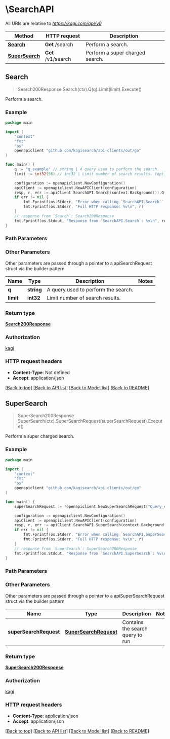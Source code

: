 # \SearchAPI

All URIs are relative to *https://kagi.com/api/v0*

Method | HTTP request | Description
------------- | ------------- | -------------
[**Search**](SearchAPI.md#Search) | **Get** /search | Perform a search.
[**SuperSearch**](SearchAPI.md#SuperSearch) | **Get** /v1/search | Perform a super charged search.



## Search

> Search200Response Search(ctx).Q(q).Limit(limit).Execute()

Perform a search.

### Example

```go
package main

import (
	"context"
	"fmt"
	"os"
	openapiclient "github.com/kagisearch/api-clients/out/go"
)

func main() {
	q := "q_example" // string | A query used to perform the search.
	limit := int32(56) // int32 | Limit number of search results. (optional)

	configuration := openapiclient.NewConfiguration()
	apiClient := openapiclient.NewAPIClient(configuration)
	resp, r, err := apiClient.SearchAPI.Search(context.Background()).Q(q).Limit(limit).Execute()
	if err != nil {
		fmt.Fprintf(os.Stderr, "Error when calling `SearchAPI.Search``: %v\n", err)
		fmt.Fprintf(os.Stderr, "Full HTTP response: %v\n", r)
	}
	// response from `Search`: Search200Response
	fmt.Fprintf(os.Stdout, "Response from `SearchAPI.Search`: %v\n", resp)
}
```

### Path Parameters



### Other Parameters

Other parameters are passed through a pointer to a apiSearchRequest struct via the builder pattern


Name | Type | Description  | Notes
------------- | ------------- | ------------- | -------------
 **q** | **string** | A query used to perform the search. | 
 **limit** | **int32** | Limit number of search results. | 

### Return type

[**Search200Response**](Search200Response.md)

### Authorization

[kagi](../README.md#kagi)

### HTTP request headers

- **Content-Type**: Not defined
- **Accept**: application/json

[[Back to top]](#) [[Back to API list]](../README.md#documentation-for-api-endpoints)
[[Back to Model list]](../README.md#documentation-for-models)
[[Back to README]](../README.md)


## SuperSearch

> SuperSearch200Response SuperSearch(ctx).SuperSearchRequest(superSearchRequest).Execute()

Perform a super charged search.

### Example

```go
package main

import (
	"context"
	"fmt"
	"os"
	openapiclient "github.com/kagisearch/api-clients/out/go"
)

func main() {
	superSearchRequest := *openapiclient.NewSuperSearchRequest("Query_example") // SuperSearchRequest | Contains the search query to run

	configuration := openapiclient.NewConfiguration()
	apiClient := openapiclient.NewAPIClient(configuration)
	resp, r, err := apiClient.SearchAPI.SuperSearch(context.Background()).SuperSearchRequest(superSearchRequest).Execute()
	if err != nil {
		fmt.Fprintf(os.Stderr, "Error when calling `SearchAPI.SuperSearch``: %v\n", err)
		fmt.Fprintf(os.Stderr, "Full HTTP response: %v\n", r)
	}
	// response from `SuperSearch`: SuperSearch200Response
	fmt.Fprintf(os.Stdout, "Response from `SearchAPI.SuperSearch`: %v\n", resp)
}
```

### Path Parameters



### Other Parameters

Other parameters are passed through a pointer to a apiSuperSearchRequest struct via the builder pattern


Name | Type | Description  | Notes
------------- | ------------- | ------------- | -------------
 **superSearchRequest** | [**SuperSearchRequest**](SuperSearchRequest.md) | Contains the search query to run | 

### Return type

[**SuperSearch200Response**](SuperSearch200Response.md)

### Authorization

[kagi](../README.md#kagi)

### HTTP request headers

- **Content-Type**: application/json
- **Accept**: application/json

[[Back to top]](#) [[Back to API list]](../README.md#documentation-for-api-endpoints)
[[Back to Model list]](../README.md#documentation-for-models)
[[Back to README]](../README.md)

